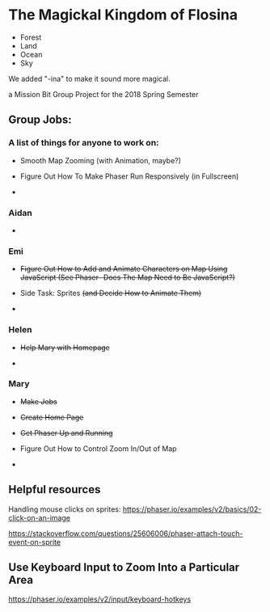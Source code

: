 # The Magickal Kingdom of Flosina

* Forest
* Land
* Ocean
* Sky

We added "-ina" to make it sound more magical.

a Mission Bit Group Project for the 2018 Spring Semester

## Group Jobs:

### A list of things for anyone to work on:

* Smooth Map Zooming (with Animation, maybe?)

* Figure Out How To Make Phaser Run Responsively (in Fullscreen)

*


### Aidan

* 

### Emi

* ~~Figure Out How to Add and Animate Characters on Map Using JavaScript (See Phaser- Does The Map Need to Be JavaScript?)~~

* Side Task: Sprites ~~(and Decide How to Animate Them)~~

* 

### Helen

* ~~Help Mary with Homepage~~

*

### Mary

* ~~Make Jobs~~

* ~~Create Home Page~~

* ~~Get Phaser Up and Running~~

* Figure Out How to Control Zoom In/Out of Map

* 

## Helpful resources

Handling mouse clicks on sprites:
https://phaser.io/examples/v2/basics/02-click-on-an-image

https://stackoverflow.com/questions/25606006/phaser-attach-touch-event-on-sprite

## Use Keyboard Input to Zoom Into a Particular Area

https://phaser.io/examples/v2/input/keyboard-hotkeys

